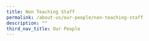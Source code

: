```yaml
---
title: Non Teaching Staff
permalink: /about-us/our-people/non-teaching-staff
description: ""
third_nav_title: Our People
---
```

